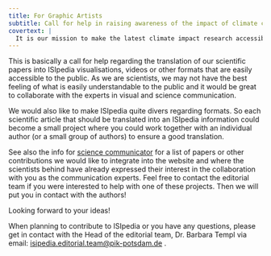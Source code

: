 ```yaml
---
title: For Graphic Artists
subtitle: Call for help in raising awareness of the impact of climate change
covertext: |
  It is our mission to make the latest climate impact research accessible to the public. To this end we invite joint author teams to distill the societal relevant messages from their scientific publications into ISIpedia articles that will enable citizens, stakeholders and policy makers to take informed decisions in light of climate change. Articles could provide relevant information about future risks, address observed changes in natural or human systems and their attribution to climate change but also inform about the latest progress in these processes.
---
```


This is basically a call for help regarding the translation of our scientific papers into ISIpedia visualisations, videos or other formats that are easily accessible to the public.
As we are scientists, we may not have the best feeling of what is easily understandable to the public and it would be great to collaborate with the experts in visual and science communication.

We would also like to make ISIpedia quite divers regarding formats. So each scientific article that should be translated into an ISIpedia information could become a small project where you could work together with an individual author (or a small group of authors) to ensure a good translation.

See also the info for [science communicator](../for-communicators/) for a list of papers or other contributions we would like to integrate into the website and where the scientists behind have already expressed their interest in the collaboration with you as the communication experts. Feel free to contact the editorial team if you were interested to help with one of these projects. Then we will put you in contact with the authors!

Looking forward to your ideas!

When planning to contribute to ISIpedia or you have any questions, please get in contact with the Head of the editorial team, Dr. Barbara Templ via email: isipedia.editorial.team@pik-potsdam.de .
